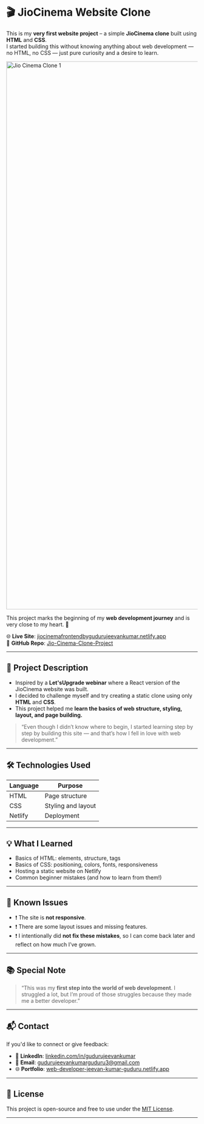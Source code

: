 # 🎬 JioCinema Website Clone

This is my **very first website project** – a simple **JioCinema clone** built using **HTML** and **CSS**.  
I started building this without knowing anything about web development — no HTML, no CSS — just pure curiosity and a desire to learn.

<img width="1440" alt="Jio Cinema Clone 1" src="https://github.com/user-attachments/assets/920ddbaa-0518-43a3-8566-14c167ac0f02" />

This project marks the beginning of my **web development journey** and is very close to my heart. 💖

🌐 **Live Site**: [jiocinemafrontendbygudurujeevankumar.netlify.app](https://jiocinemafrontendbygudurujeevankumar.netlify.app)  
📁 **GitHub Repo**: [Jio-Cinema-Clone-Project](https://github.com/gudurujeevankumar/Jio-Cinema-Clone-Project)

---

## 🚀 Project Description

- Inspired by a **Let'sUpgrade webinar** where a React version of the JioCinema website was built.
- I decided to challenge myself and try creating a static clone using only **HTML** and **CSS**.
- This project helped me **learn the basics of web structure, styling, layout, and page building.**

> “Even though I didn’t know where to begin, I started learning step by step by building this site — and that’s how I fell in love with web development.”

---

## 🛠️ Technologies Used

| Language | Purpose                 |
|----------|-------------------------|
| HTML     | Page structure          |
| CSS      | Styling and layout      |
| Netlify  | Deployment              |

---

## 💡 What I Learned

- Basics of HTML: elements, structure, tags
- Basics of CSS: positioning, colors, fonts, responsiveness
- Hosting a static website on Netlify
- Common beginner mistakes (and how to learn from them!)

---

## 🧩 Known Issues

- ❗ The site is **not responsive**.
- ❗ There are some layout issues and missing features.
- ❗ I intentionally did **not fix these mistakes**, so I can come back later and reflect on how much I’ve grown.


---

## 📚 Special Note

> “This was my **first step into the world of web development**. I struggled a lot, but I’m proud of those struggles because they made me a better developer.”

---


## 📬 Contact

If you'd like to connect or give feedback:

- 🔗 **LinkedIn**: [linkedin.com/in/gudurujeevankumar](https://linkedin.com/in/gudurujeevankumar)
- 📧 **Email**: gudurujeevankumarguduru3@gmail.com
- 🌐 **Portfolio**: [web-developer-jeevan-kumar-guduru.netlify.app](https://web-developer-jeevan-kumar-guduru.netlify.app)

---

## 📄 License

This project is open-source and free to use under the [MIT License](https://choosealicense.com/licenses/mit/).

---
